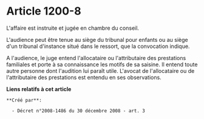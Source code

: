 # Article 1200-8

L'affaire est instruite et jugée en chambre du conseil. 

L'audience peut être tenue au siège du tribunal pour enfants ou au siège d'un tribunal d'instance situé dans le ressort, que
la convocation indique. 

A l'audience, le juge entend l'allocataire ou l'attributaire des prestations familiales et porte à sa connaissance les motifs
de sa saisine. Il entend toute autre personne dont l'audition lui paraît utile. L'avocat de l'allocataire ou de
l'attributaire des prestations est entendu en ses observations.

**Liens relatifs à cet article**

	**Créé par**:

	  - Décret n°2008-1486 du 30 décembre 2008 - art. 3
